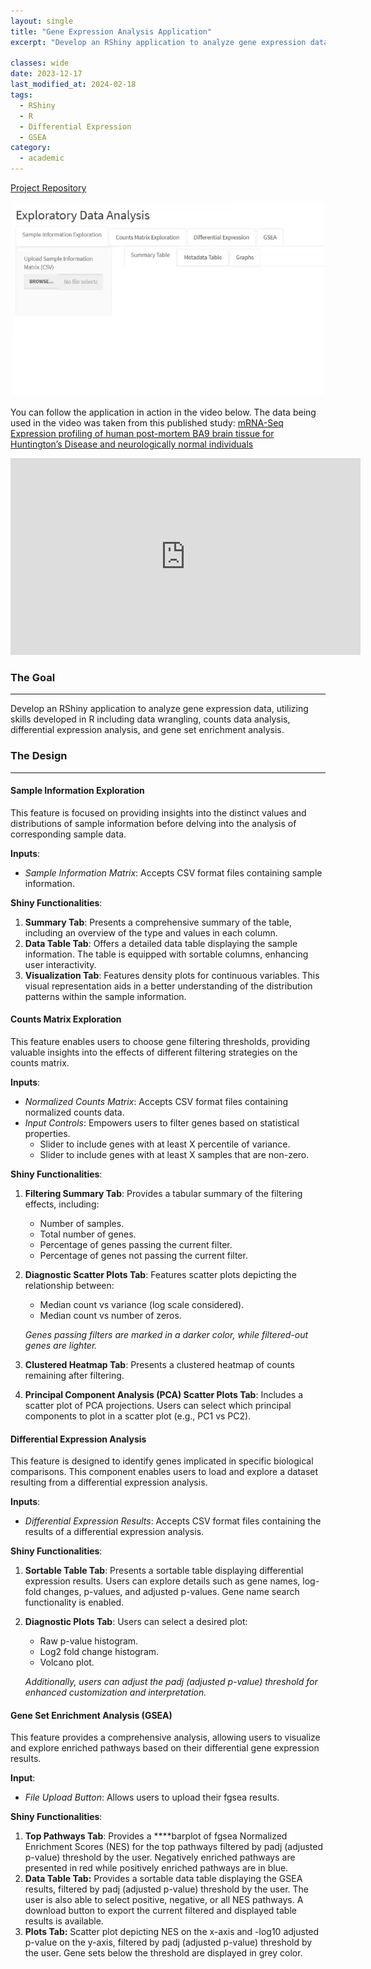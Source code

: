 ```yaml
---
layout: single
title: "Gene Expression Analysis Application"
excerpt: "Develop an RShiny application to analyze gene expression data, utilizing skills developed in R including data wrangling, counts data analysis, differential expression analysis, and gene set enrichment analysis."

classes: wide
date: 2023-12-17
last_modified_at: 2024-02-18
tags:
  - RShiny
  - R
  - Differential Expression
  - GSEA
category:
  - academic
---
```

<i class="fab fa-github"></i>[Project Repository](https://github.com/Jstream11/BioinformaticsAnalysisRShinyApplication.git)

<figure style="text-align: center; width: 500px; margin: 0 auto;">
<img src="/assets/images/RShinyAppProj/RShiny_App_SS.png" alt="RShiny App">
</figure>

You can follow the application in action in the video below. The data being used in the video was taken from this published study:
[mRNA-Seq Expression profiling of human post-mortem BA9 brain tissue for Huntington’s Disease and neurologically normal individuals](https://www.ncbi.nlm.nih.gov/geo/query/acc.cgi?acc=GSE64810)

<iframe width="560" height="315" src="https://youtu.be/d3RQ6D4s9jw" frameborder="0" allowfullscreen></iframe>


### The Goal

---

Develop an RShiny application to analyze gene expression data, utilizing skills developed in R including data wrangling, counts data analysis, differential expression analysis, and gene set enrichment analysis. 

### The Design

---

#### Sample Information Exploration ####

This feature is focused on providing insights into the distinct values and distributions of sample information before delving into the analysis of corresponding sample data.

**Inputs**:

- *Sample Information Matrix*: Accepts CSV format files containing sample information.

**Shiny Functionalities**:

1. **Summary Tab**: Presents a comprehensive summary of the table, including an overview of the type and values in each column.
2. **Data Table Tab**: Offers a detailed data table displaying the sample information. The table is equipped with sortable columns, enhancing user interactivity.
3. **Visualization Tab**: Features density plots for continuous variables. This visual representation aids in a better understanding of the distribution patterns within the sample information.

#### Counts Matrix Exploration ####

This feature enables users to choose gene filtering thresholds, providing valuable insights into the effects of different filtering strategies on the counts matrix.

**Inputs**:

- *Normalized Counts Matrix*: Accepts CSV format files containing normalized counts data.
- *Input Controls*: Empowers users to filter genes based on statistical properties.
    - Slider to include genes with at least X percentile of variance.
    - Slider to include genes with at least X samples that are non-zero.

**Shiny Functionalities**:

1. **Filtering Summary Tab**: Provides a tabular summary of the filtering effects, including:
    - Number of samples.
    - Total number of genes.
    - Percentage of genes passing the current filter.
    - Percentage of genes not passing the current filter.
2. **Diagnostic Scatter Plots Tab**: Features scatter plots depicting the relationship between:
    - Median count vs variance (log scale considered).
    - Median count vs number of zeros.
    
    *Genes passing filters are marked in a darker color, while filtered-out genes are lighter.*
    
3. **Clustered Heatmap Tab**: Presents a clustered heatmap of counts remaining after filtering. 
4. **Principal Component Analysis (PCA) Scatter Plots Tab**: Includes a scatter plot of PCA projections. Users can select which principal components to plot in a scatter plot (e.g., PC1 vs PC2).

#### Differential Expression Analysis ####

This feature is designed to identify genes implicated in specific biological comparisons. This component enables users to load and explore a dataset resulting from a differential expression analysis.

**Inputs**:

- *Differential Expression Results*: Accepts CSV format files containing the results of a differential expression analysis.

**Shiny Functionalities**:

1. **Sortable Table Tab**: Presents a sortable table displaying differential expression results. Users can explore details such as gene names, log-fold changes, p-values, and adjusted p-values. Gene name search functionality is enabled.
2. **Diagnostic Plots Tab**: Users can select a desired plot:
    - Raw p-value histogram.
    - Log2 fold change histogram.
    - Volcano plot.
    
    *Additionally, users can adjust the padj (adjusted p-value) threshold for enhanced customization and interpretation.*
    

#### Gene Set Enrichment Analysis (GSEA) ####

This feature provides a comprehensive analysis, allowing users to visualize and explore enriched pathways based on their differential gene expression results.

**Input**:

- *File Upload Button*: Allows users to upload their fgsea results.

**Shiny Functionalities**:

1. **Top Pathways Tab**: Provides a ****barplot of fgsea Normalized Enrichment Scores (NES) for the top pathways filtered by padj (adjusted p-value) threshold by the user. Negatively enriched pathways are presented in red while positively enriched pathways are in blue.
2. **Data Table Tab:** Provides a sortable data table displaying the GSEA results, filtered by padj (adjusted p-value) threshold by the user. The user is also able to select positive, negative, or all NES pathways.  A download button to export the current filtered and displayed table results is available.
3. **Plots Tab:** Scatter plot depicting NES on the x-axis and -log10 adjusted p-value on the y-axis, filtered by padj (adjusted p-value) threshold by the user. Gene sets below the threshold are displayed in grey color.
